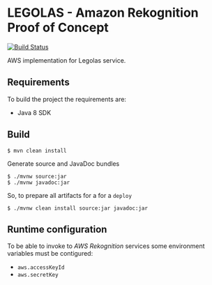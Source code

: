 LEGOLAS - Amazon Rekognition Proof of Concept
=============================================
[![Build Status](https://travis-ci.org/jomoespe/legolas-aws.svg?branch=master)](https://travis-ci.org/jomoespe/legolas-aws)

AWS implementation for Legolas service.

	
Requirements
------------

To build the project the requirements are:

  - Java 8 SDK


Build 
-----

    $ mvn clean install


Generate source and JavaDoc bundles

    $ ./mvnw source:jar
    $ ./mvnw javadoc:jar


So, to prepare all artifacts for a for a `deploy`

    $ ./mvnw clean install source:jar javadoc:jar


Runtime configuration
---------------------

To be able to invoke to *AWS Rekognition* services some environment variables must be contigured:

  - `aws.accessKeyId`
  - `aws.secretKey`
